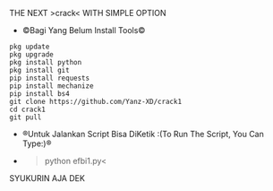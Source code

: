 THE NEXT >crack< WITH SIMPLE OPTION

* ©Bagi Yang Belum Install Tools©
```
pkg update
pkg upgrade
pkg install python
pkg install git
pip install requests
pip install mechanize
pip install bs4
git clone https://github.com/Yanz-XD/crack1
cd crack1
git pull
```

* ®Untuk Jalankan Script Bisa DiKetik :(To Run The Script, You Can Type:)®
* >python efbi1.py<

SYUKURIN AJA DEK 
